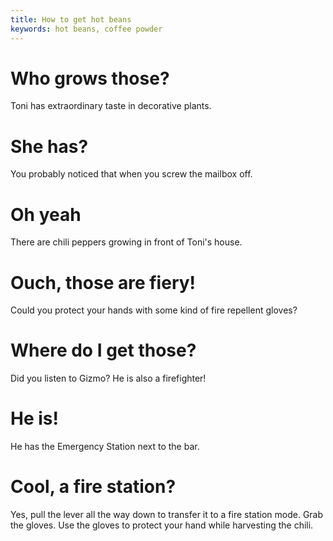 ```yaml
---
title: How to get hot beans
keywords: hot beans, coffee powder
---
```

# Who grows those?
Toni has extraordinary taste in decorative plants.

# She has?
You probably noticed that when you screw the mailbox off.

# Oh yeah
There are chili peppers growing in front of Toni's house.

# Ouch, those are fiery!
Could you protect your hands with some kind of fire repellent gloves?

# Where do I get those?
Did you listen to Gizmo? He is also a firefighter!

# He is!
He has the Emergency Station next to the bar.

# Cool, a fire station?
Yes, pull the lever all the way down to transfer it to a fire station mode. Grab the gloves.
Use the gloves to protect your hand while harvesting the chili.
